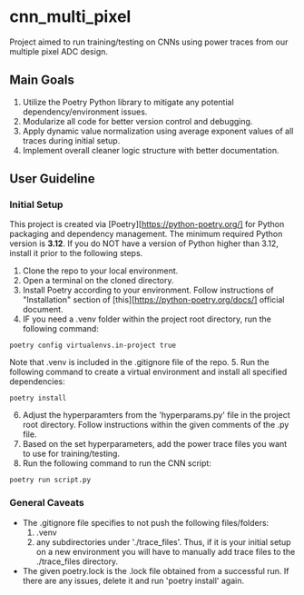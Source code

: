 # cnn_multi_pixel

Project aimed to run training/testing on CNNs using power traces from our multiple pixel ADC design.

## Main Goals
1. Utilize the Poetry Python library to mitigate any potential dependency/environment issues.
2. Modularize all code for better version control and debugging.
3. Apply dynamic value normalization using average exponent values of all traces during initial setup.
4. Implement overall cleaner logic structure with better documentation.

## User Guideline

### Initial Setup
This project is created via [Poetry][https://python-poetry.org/] for Python packaging and dependency management.
The minimum required Python version is **3.12**. If you do NOT have a version of Python higher than 3.12, install it prior to the following steps.
1. Clone the repo to your local environment.
2. Open a terminal on the cloned directory.
3. Install Poetry according to your environment. Follow instructions of "Installation" section of [this][https://python-poetry.org/docs/] official document.
4. IF you need a .venv folder within the project root directory, run the following command:
```
poetry config virtualenvs.in-project true
```
Note that .venv is included in the .gitignore file of the repo.
5. Run the following command to create a virtual environment and install all specified dependencies:
```
poetry install
```
6. Adjust the hyperparamters from the 'hyperparams.py' file in the project root directory. Follow instructions within the given comments of the .py file.
7. Based on the set hyperparameters, add the power trace files you want to use for training/testing.
8. Run the following command to run the CNN script:
```
poetry run script.py
```

### General Caveats
- The .gitignore file specifies to not push the following files/folders:
    1. .venv
    2. any subdirectories under './trace_files'. Thus, if it is your initial setup on a new environment you will have to manually add trace files to the ./trace_files directory.
- The given poetry.lock is the .lock file obtained from a successful run. If there are any issues, delete it and run 'poetry install' again.